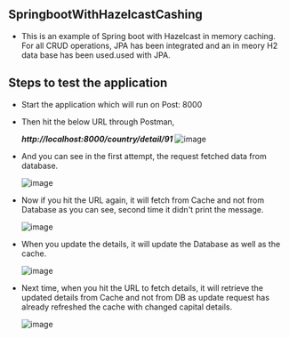 ## SpringbootWithHazelcastCashing
- This is an example of Spring boot with Hazelcast in memory caching. For all CRUD operations, JPA has been integrated and an in meory H2 data base has been used.used with JPA.

## Steps to test the application
- Start the application which will run on Post: 8000
- Then hit the below URL through Postman,

   ***http://localhost:8000/country/detail/91***
   ![image](https://user-images.githubusercontent.com/64692097/84578155-3ca5cd80-ade0-11ea-9c3f-7718901a2eb8.png)
   
- And you can see in the first attempt, the request fetched data from database.

  ![image](https://user-images.githubusercontent.com/64692097/84578236-264c4180-ade1-11ea-82f9-3e314c00a35f.png)

- Now if you hit the URL again, it will fetch from Cache and not from Database as you can see, second time it didn't print the message.

  ![image](https://user-images.githubusercontent.com/64692097/84578305-affc0f00-ade1-11ea-9e48-8d6894ef7636.png)

- When you update the details, it will update the Database as well as the cache.

  ![image](https://user-images.githubusercontent.com/64692097/84578366-1a14b400-ade2-11ea-980a-7148fb44bf02.png)
  
- Next time, when you hit the URL to fetch details, it will retrieve the updated details from Cache and not from DB as update request has already refreshed the cache with changed capital details.

  ![image](https://user-images.githubusercontent.com/64692097/84578383-5c3df580-ade2-11ea-95c0-87af157bd02a.png)






